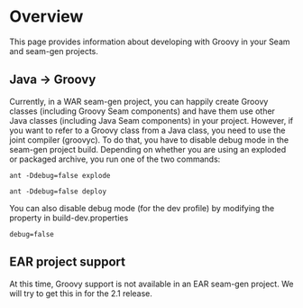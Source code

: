 # Overview #

This page provides information about developing with Groovy in your Seam and seam-gen projects.

## Java -> Groovy ##

Currently, in a WAR seam-gen project, you can happily create Groovy classes (including Groovy Seam components) and have them use other Java classes (including Java Seam components) in your project. However, if you want to refer to a Groovy class from a Java class, you need to use the joint compiler (groovyc). To do that, you have to disable debug mode in the seam-gen project build. Depending on whether you are using an exploded or packaged archive, you run one of the two commands:

```
ant -Ddebug=false explode
```

```
ant -Ddebug=false deploy
```

You can also disable debug mode (for the dev profile) by modifying the property in build-dev.properties

```
debug=false
```

## EAR project support ##

At this time, Groovy support is not available in an EAR seam-gen project. We will try to get this in for the 2.1 release.